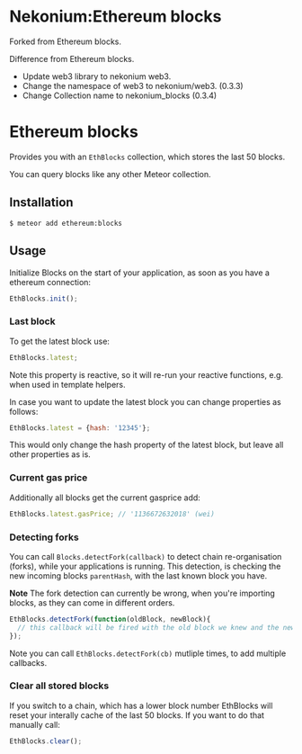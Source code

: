 # Nekonium:Ethereum blocks
Forked from Ethereum blocks.

Difference from Ethereum blocks.

- Update web3 library to nekonium web3.
- Change the namespace of web3 to nekonium/web3. (0.3.3)
- Change Collection name to nekonium_blocks (0.3.4)

# Ethereum blocks

Provides you with an `EthBlocks` collection, which stores the last 50 blocks.

You can query blocks like any other Meteor collection.

## Installation

    $ meteor add ethereum:blocks

## Usage

Initialize Blocks on the start of your application, as soon as you have a ethereum connection:

```js
EthBlocks.init();
```

### Last block

To get the latest block use:

```js
EthBlocks.latest;
```

Note this property is reactive, so it will re-run your reactive functions, e.g. when used in template helpers.

In case you want to update the latest block you can change properties as follows:

```js
EthBlocks.latest = {hash: '12345'};
```

This would only change the hash property of the latest block, but leave all other properties as is.

### Current gas price

Additionally all blocks get the current gasprice add:

```js
EthBlocks.latest.gasPrice; // '1136672632018' (wei)
```

### Detecting forks

You can call `Blocks.detectFork(callback)` to detect chain re-organisation (forks), while your applications is running.
This detection, is checking the new incoming blocks `parentHash`, with the last known block you have.

**Note** The fork detection can currently be wrong, when you're importing blocks, as they can come in different orders.

```js
EthBlocks.detectFork(function(oldBlock, newBlock){
  // this callback will be fired with the old block we knew and the new block.
});
```

Note you can call `EthBlocks.detectFork(cb)` mutliple times, to add multiple callbacks.


### Clear all stored blocks

If you switch to a chain, which has a lower block number EthBlocks will reset your interally cache of the last 50 blocks.
If you want to do that manually call:

```js
EthBlocks.clear();
```



